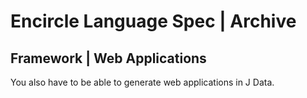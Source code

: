 ﻿Encircle Language Spec | Archive
==============================

Framework | Web Applications
----------------------------

You also have to be able to generate web applications in J Data.